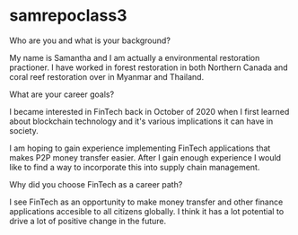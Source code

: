 # samrepoclass3

Who are you and what is your background?

My name is Samantha and I am actually a environmental restoration practioner. I have worked in forest restoration in both Northern Canada and coral reef restoration over in Myanmar and Thailand.

What are your career goals?

I became interested in FinTech back in October of 2020 when I first learned about blockchain technology and it's various implications it can have in society.

I am hoping to gain experience implementing FinTech applications that makes P2P money transfer easier. After I gain enough experience I would like to find a way to incorporate this into supply chain management.

Why did you choose FinTech as a career path?

I see FinTech as an opportunity to make money transfer and other finance applications accesible to all citizens globally. I think it has a lot potential to drive a lot of positive change in the future.
